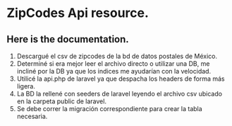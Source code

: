 # ZipCodes Api resource.
## Here is the documentation.

1. Descargué el csv de zipcodes de la bd de datos postales de México.
2. Determiné si era mejor leer el archivo directo o utilizar una DB, me incliné por la DB ya que los indices me ayudarían con la velocidad.
3. Utilicé la api.php de laravel ya que despacha los headers de forma más ligera.
4. La BD la rellené con seeders de laravel leyendo el archivo csv ubicado en la carpeta public de laravel.
5. Se debe correr la migración correspondiente para crear la tabla necesaria.
